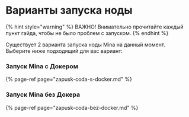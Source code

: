 # Варианты запуска ноды

{% hint style="warning" %}
ВАЖНО! Внимательно прочитайте каждый пункт гайда, чтобы не было проблем с запуском.
{% endhint %}

Существует 2 варианта запуска ноды Mina на данный момент.  
Выберите ниже подходящий для вас вариант:

### Запуск Mina с Докером

{% page-ref page="zapusk-coda-s-docker.md" %}

### Запуск Mina без Докера

{% page-ref page="zapusk-coda-bez-docker.md" %}



